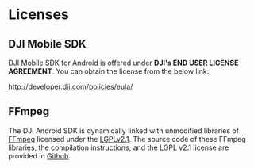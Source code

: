 # Licenses

## DJI Mobile SDK

DJI Mobile SDK for Android is offered under **DJI's END USER LICENSE AGREEMENT**. You can obtain the license from the below link:

<http://developer.dji.com/policies/eula/>

## FFmpeg

The DJI Android SDK is dynamically linked with unmodified libraries of <a href=http://ffmpeg.org>FFmpeg</a> licensed under the <a href=http://www.gnu.org/licenses/old-licenses/lgpl-2.1.html>LGPLv2.1</a>. The source code of these FFmpeg libraries, the compilation instructions, and the LGPL v2.1 license are provided in [Github](https://github.com/dji-sdk/FFmpeg).

